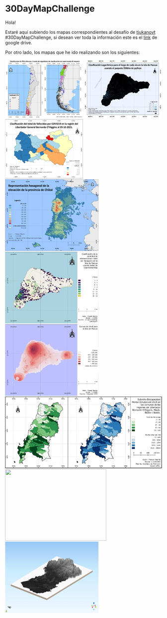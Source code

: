 # 30DayMapChallenge

Hola!

Estaré aquí subiendo los mapas correspondientes al desafío de [tjukanovt](https://github.com/tjukanovt/30DayMapChallenge) #30DayMapChallenge, si desean ver toda la información este es el [link](https://drive.google.com/drive/folders/1ECTE8wcxsj2rFyp0f8pB7K5HojM3LL0p?usp=sharing) de google drive.

Por otro lado, los mapas que he ido realizando son los siguientes:

<p float="left">
  <img src="maps/30DayMapChallengeDay01.png" width="250" height="190" />
  <img src="maps/30DayMapChallengeDay02.png" width="250" height="190" />
  <img src="maps/30DayMapChallengeDay03.png" width="250" height="190" />
  <img src="maps/30DayMapChallengeDay04.png" width="300" height="230" />
  <img src="maps/30DayMapChallengeDay05.png" width="300" height="230" />
  <img src="maps/30DayMapChallengeDay06.png" width="300" height="230" />
  <img src="maps/30DayMapChallengeDay0708.png" width="575" height="230" />
  <img src="maps/30DayMapChallengeDay09.png" width="325" height="230" />
  <img src="maps/30DayMapChallengeDay11.png" width="300" height="230" />
</p>
